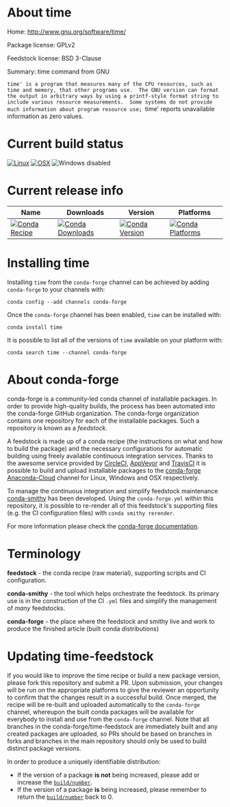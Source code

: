 About time
==========

Home: http://www.gnu.org/software/time/

Package license: GPLv2

Feedstock license: BSD 3-Clause

Summary: time command from GNU

`time' is a program that measures many of the CPU resources, such as
time and memory, that other programs use.  The GNU version can format
the output in arbitrary ways by using a printf-style format string to
include various resource measurements.  Some systems do not provide
much information about program resource use; `time' reports
unavailable information as zero values.


Current build status
====================

[![Linux](https://img.shields.io/circleci/project/github/conda-forge/time-feedstock/master.svg?label=Linux)](https://circleci.com/gh/conda-forge/time-feedstock)
[![OSX](https://img.shields.io/travis/conda-forge/time-feedstock/master.svg?label=macOS)](https://travis-ci.org/conda-forge/time-feedstock)
![Windows disabled](https://img.shields.io/badge/Windows-disabled-lightgrey.svg)

Current release info
====================

| Name | Downloads | Version | Platforms |
| --- | --- | --- | --- |
| [![Conda Recipe](https://img.shields.io/badge/recipe-time-green.svg)](https://anaconda.org/conda-forge/time) | [![Conda Downloads](https://img.shields.io/conda/dn/conda-forge/time.svg)](https://anaconda.org/conda-forge/time) | [![Conda Version](https://img.shields.io/conda/vn/conda-forge/time.svg)](https://anaconda.org/conda-forge/time) | [![Conda Platforms](https://img.shields.io/conda/pn/conda-forge/time.svg)](https://anaconda.org/conda-forge/time) |

Installing time
===============

Installing `time` from the `conda-forge` channel can be achieved by adding `conda-forge` to your channels with:

```
conda config --add channels conda-forge
```

Once the `conda-forge` channel has been enabled, `time` can be installed with:

```
conda install time
```

It is possible to list all of the versions of `time` available on your platform with:

```
conda search time --channel conda-forge
```


About conda-forge
=================

conda-forge is a community-led conda channel of installable packages.
In order to provide high-quality builds, the process has been automated into the
conda-forge GitHub organization. The conda-forge organization contains one repository
for each of the installable packages. Such a repository is known as a *feedstock*.

A feedstock is made up of a conda recipe (the instructions on what and how to build
the package) and the necessary configurations for automatic building using freely
available continuous integration services. Thanks to the awesome service provided by
[CircleCI](https://circleci.com/), [AppVeyor](https://www.appveyor.com/)
and [TravisCI](https://travis-ci.org/) it is possible to build and upload installable
packages to the [conda-forge](https://anaconda.org/conda-forge)
[Anaconda-Cloud](https://anaconda.org/) channel for Linux, Windows and OSX respectively.

To manage the continuous integration and simplify feedstock maintenance
[conda-smithy](https://github.com/conda-forge/conda-smithy) has been developed.
Using the ``conda-forge.yml`` within this repository, it is possible to re-render all of
this feedstock's supporting files (e.g. the CI configuration files) with ``conda smithy rerender``.

For more information please check the [conda-forge documentation](https://conda-forge.org/docs/).

Terminology
===========

**feedstock** - the conda recipe (raw material), supporting scripts and CI configuration.

**conda-smithy** - the tool which helps orchestrate the feedstock.
                   Its primary use is in the construction of the CI ``.yml`` files
                   and simplify the management of *many* feedstocks.

**conda-forge** - the place where the feedstock and smithy live and work to
                  produce the finished article (built conda distributions)


Updating time-feedstock
=======================

If you would like to improve the time recipe or build a new
package version, please fork this repository and submit a PR. Upon submission,
your changes will be run on the appropriate platforms to give the reviewer an
opportunity to confirm that the changes result in a successful build. Once
merged, the recipe will be re-built and uploaded automatically to the
`conda-forge` channel, whereupon the built conda packages will be available for
everybody to install and use from the `conda-forge` channel.
Note that all branches in the conda-forge/time-feedstock are
immediately built and any created packages are uploaded, so PRs should be based
on branches in forks and branches in the main repository should only be used to
build distinct package versions.

In order to produce a uniquely identifiable distribution:
 * If the version of a package **is not** being increased, please add or increase
   the [``build/number``](https://conda.io/docs/user-guide/tasks/build-packages/define-metadata.html#build-number-and-string).
 * If the version of a package **is** being increased, please remember to return
   the [``build/number``](https://conda.io/docs/user-guide/tasks/build-packages/define-metadata.html#build-number-and-string)
   back to 0.
